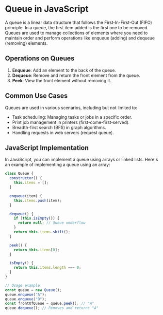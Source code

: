 # Queue in JavaScript

A queue is a linear data structure that follows the First-In-First-Out (FIFO) principle. In a queue, the first item added is the first one to be removed. Queues are used to manage collections of elements where you need to maintain order and perform operations like enqueue (adding) and dequeue (removing) elements.

## Operations on Queues

1. **Enqueue**: Add an element to the back of the queue.
2. **Dequeue**: Remove and return the front element from the queue.
3. **Peek**: View the front element without removing it.

## Common Use Cases

Queues are used in various scenarios, including but not limited to:

- Task scheduling: Managing tasks or jobs in a specific order.
- Print job management in printers (first-come-first-served).
- Breadth-first search (BFS) in graph algorithms.
- Handling requests in web servers (request queue).

## JavaScript Implementation

In JavaScript, you can implement a queue using arrays or linked lists. Here's an example of implementing a queue using an array:

```js
class Queue {
  constructor() {
    this.items = [];
  }

  enqueue(item) {
    this.items.push(item);
  }

  dequeue() {
    if (this.isEmpty()) {
      return null; // Queue underflow
    }
    return this.items.shift();
  }

  peek() {
    return this.items[0];
  }

  isEmpty() {
    return this.items.length === 0;
  }
}

// Usage example
const queue = new Queue();
queue.enqueue("A");
queue.enqueue("B");
const frontOfQueue = queue.peek(); // "A"
queue.dequeue(); // Removes and returns "A"
```